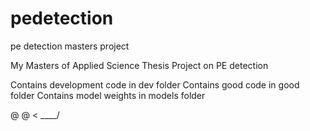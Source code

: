 # pedetection
pe detection masters project

My Masters of Applied Science Thesis Project on PE detection

Contains development code in dev folder
Contains good code in good folder
Contains model weights in models folder


@    @
  <
\____/
   
